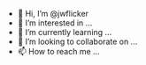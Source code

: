 - 👋 Hi, I’m @jwflicker
- 👀 I’m interested in ...
- 🌱 I’m currently learning ...
- 💞️ I’m looking to collaborate on ...
- 📫 How to reach me ...

<!---
jwflicker/jwflicker is a ✨ special ✨ repository because its `README.md` (this file) appears on your GitHub profile.
You can click the Preview link to take a look at your changes.
--->
